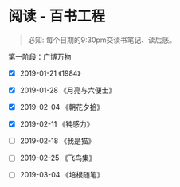 # 阅读 - 百书工程

> 必知: 每个日期的9:30pm交读书笔记、读后感。

第一阶段：广博万物

- [x] 2019-01-21 《1984》

- [x] 2019-01-28 《月亮与六便士》

- [x] 2019-02-04 《朝花夕拾》

- [x] 2019-02-11 《钝感力》

- [ ] 2019-02-18 《我是猫》

- [ ] 2019-02-25 《飞鸟集》

- [ ] 2019-03-04 《培根随笔》

